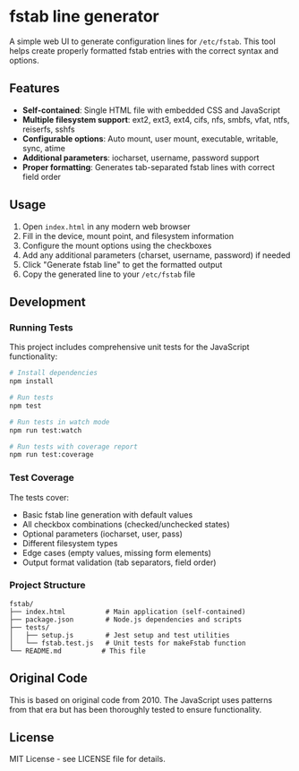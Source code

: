 # fstab line generator

A simple web UI to generate configuration lines for `/etc/fstab`. This tool helps create properly formatted fstab entries with the correct syntax and options.

## Features

- **Self-contained**: Single HTML file with embedded CSS and JavaScript
- **Multiple filesystem support**: ext2, ext3, ext4, cifs, nfs, smbfs, vfat, ntfs, reiserfs, sshfs
- **Configurable options**: Auto mount, user mount, executable, writable, sync, atime
- **Additional parameters**: iocharset, username, password support
- **Proper formatting**: Generates tab-separated fstab lines with correct field order

## Usage

1. Open `index.html` in any modern web browser
2. Fill in the device, mount point, and filesystem information
3. Configure the mount options using the checkboxes
4. Add any additional parameters (charset, username, password) if needed
5. Click "Generate fstab line" to get the formatted output
6. Copy the generated line to your `/etc/fstab` file

## Development

### Running Tests

This project includes comprehensive unit tests for the JavaScript functionality:

```bash
# Install dependencies
npm install

# Run tests
npm test

# Run tests in watch mode
npm run test:watch

# Run tests with coverage report
npm run test:coverage
```

### Test Coverage

The tests cover:
- Basic fstab line generation with default values
- All checkbox combinations (checked/unchecked states)
- Optional parameters (iocharset, user, pass)
- Different filesystem types
- Edge cases (empty values, missing form elements)
- Output format validation (tab separators, field order)

### Project Structure

```
fstab/
├── index.html          # Main application (self-contained)
├── package.json        # Node.js dependencies and scripts
├── tests/
│   ├── setup.js        # Jest setup and test utilities
│   └── fstab.test.js   # Unit tests for makeFstab function
└── README.md          # This file
```

## Original Code

This is based on original code from 2010. The JavaScript uses patterns from that era but has been thoroughly tested to ensure functionality.

## License

MIT License - see LICENSE file for details. 